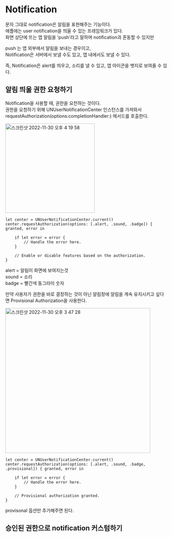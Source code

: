 # Notification

문자 그대로 notification은 알림을 표현해주는 기능이다.   
애플에는 user notification을 띄울 수 있는 프레임워크가 있다.   
화면 상단에 뜨는 앱 알림을 'push'라고 말하며 notification과 혼동할 수 있지만   
   
push 는 앱 외부에서 알림을 보내는 경우이고,   
Notification은 서버에서 보낼 수도 있고, 앱 내에서도 보낼 수 있다.   

즉, Notification은 alert를 띄우고, 소리를 낼 수 있고, 앱 아이콘을 뱃지로 보여줄 수 있다.   

## 알림 띄울 권한 요청하기
Notification을 사용할 때, 권한을 요천하는 것이다.   
권한을 요청하기 위해 UNUserNotificationCenter 인스턴스를 가져와서   
requestAuthorization(options:completionHandler:) 메서드를 호출한다. 
   
<img width="278" alt="스크린샷 2022-11-30 오후 4 19 58" src="https://user-images.githubusercontent.com/60501045/204732375-efa90883-f3dd-4533-95ec-9df84a5f69b8.png">

   
```
let center = UNUserNotificationCenter.current()
center.requestAuthorization(options: [.alert, .sound, .badge]) { granted, error in
    
    if let error = error {
        // Handle the error here.
    }
    
    // Enable or disable features based on the authorization.
}
```
   
alert = 알림이 화면에 보여지는것   
sound = 소리   
badge = 빨간색 동그라미 숫자   
   
만약 사용자가 권한을 바로 결정하는 것이 아닌 알림창에 알림을 계속 유지시키고 싶다면 Provisional Authorization을 사용한다.   
   
<img width="451" alt="스크린샷 2022-11-30 오후 3 47 28" src="https://user-images.githubusercontent.com/60501045/204726867-ac6e7bcb-df50-4379-b2a6-84e995e0f14d.png">
   
```
let center = UNUserNotificationCenter.current()
center.requestAuthorization(options: [.alert, .sound, .badge, .provisional]) { granted, error in
    
    if let error = error {
        // Handle the error here.
    }
    
    // Provisional authorization granted.
}
```
   
provisonal 옵션만 추가해주면 된다.   

## 승인된 권한으로 notification 커스텀하기


